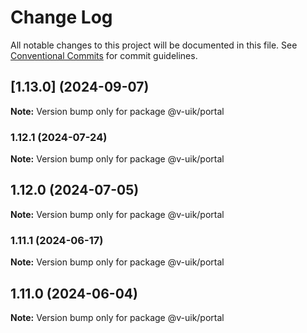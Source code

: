 # Change Log

All notable changes to this project will be documented in this file.
See [Conventional Commits](https://conventionalcommits.org) for commit guidelines.

## [1.13.0] (2024-09-07)

**Note:** Version bump only for package @v-uik/portal





### 1.12.1 (2024-07-24)

**Note:** Version bump only for package @v-uik/portal





## 1.12.0 (2024-07-05)

**Note:** Version bump only for package @v-uik/portal





### 1.11.1 (2024-06-17)

**Note:** Version bump only for package @v-uik/portal





## 1.11.0 (2024-06-04)

**Note:** Version bump only for package @v-uik/portal
